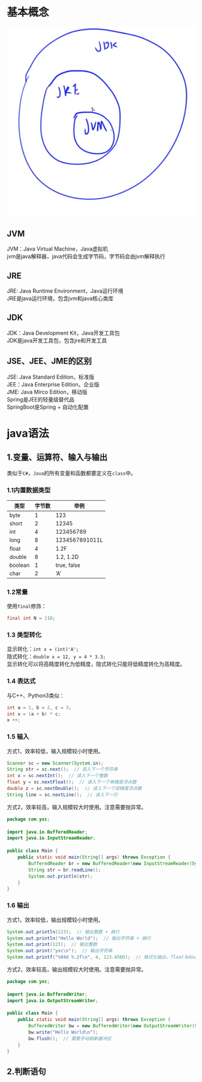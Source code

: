 # 基本概念

![alt text](image.png)

## JVM

JVM：Java Virtual Machine，Java虚拟机  
jvm是java解释器，java代码会生成字节码，字节码会由jvm解释执行

## JRE

JRE: Java Runtime Environment，Java运行环境  
JRE是java运行环境，包含jvm和java核心类库

## JDK

JDK：Java Development Kit，Java开发工具包  
JDK是java开发工具包，包含jre和开发工具

## JSE、JEE、JME的区别

JSE: Java Standard Edition，标准版  
JEE：Java Enterprise Edition，企业版  
JME: Java Mirco Edition，移动版  
Spring是JEE的轻量级替代品  
SpringBoot是Spring + 自动化配置  

# java语法

## 1.变量、运算符、输入与输出

类似于`C#`，`Java`的所有变量和函数都要定义在`class`中。

### 1.1内置数据类型


| 类型    | 字节数 | 举例                |
|-------|------|-------------------|
| byte  | 1    | 123               |
| short | 2    | 12345             |
| int   | 4    | 123456789         |
| long  | 8    | 1234567891011L    |
| float | 4    | 1.2F              |
| double| 8    | 1.2, 1.2D         |
| boolean| 1   | true, false       |
| char  | 2    | ‘A’               |

### 1.2常量

使用`final`修饰：

```JAVA
final int N = 110;
```

### 1.3 类型转化

显示转化：`int x = (int)'A';`  
隐式转化：`double x = 12, y = 4 * 3.3;`  
显示转化可以将高精度转化为低精度，隐式转化只能将低精度转化为高精度。

### 1.4 表达式

与C++、Python3类似：

```JAVA
int a = 1, b = 2, c = 3;
int x = (a + b) * c;
x ++;
```

### 1.5 输入

方式1，效率较低，输入规模较小时使用。

```JAVA
Scanner sc = new Scanner(System.in);
String str = sc.next();  // 读入下一个字符串
int x = sc.nextInt();  // 读入下一个整数
float y = sc.nextFloat();  // 读入下一个单精度浮点数
double z = sc.nextDouble();  // 读入下一个双精度浮点数
String line = sc.nextLine();  // 读入下一行
```

方式2，效率较高，输入规模较大时使用。注意需要抛异常。

```JAVA
package com.yxc;

import java.io.BufferedReader;
import java.io.InputStreamReader;

public class Main {
    public static void main(String[] args) throws Exception {
        BufferedReader br = new BufferedReader(new InputStreamReader(System.in));
        String str = br.readLine();
        System.out.println(str);
    }
}
```

### 1.6 输出

方式1，效率较低，输出规模较小时使用。

```JAVA
System.out.println(123);  // 输出整数 + 换行
System.out.println("Hello World");  // 输出字符串 + 换行
System.out.print(123);  // 输出整数
System.out.print("yxc\n");  // 输出字符串
System.out.printf("%04d %.2f\n", 4, 123.456D);  // 格式化输出，float与double都用%f输出
```

方式2，效率较高，输出规模较大时使用。注意需要抛异常。

```JAVA
package com.yxc;

import java.io.BufferedWriter;
import java.io.OutputStreamWriter;

public class Main {
    public static void main(String[] args) throws Exception {
        BufferedWriter bw = new BufferedWriter(new OutputStreamWriter(System.out));
        bw.write("Hello World\n");
        bw.flush();  // 需要手动刷新缓冲区
    }
}
```

## 2.判断语句

